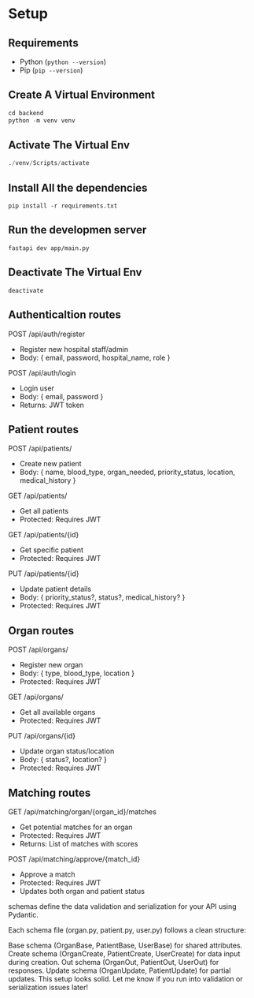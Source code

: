 # Setup

## Requirements

- Python (`python --version`)   
- Pip (`pip --version`)

## Create A Virtual Environment

```py
cd backend
python -m venv venv
```

## Activate The Virtual Env

```py
./venv/Scripts/activate
```

## Install All the dependencies

```
pip install -r requirements.txt
```

## Run the developmen server

```
fastapi dev app/main.py
```

## Deactivate The Virtual Env

```
deactivate
```


## Authenticaltion routes

POST /api/auth/register

-   Register new hospital staff/admin
-   Body: { email, password, hospital_name, role }

POST /api/auth/login

-   Login user
-   Body: { email, password }
-   Returns: JWT token

## Patient routes

POST /api/patients/

-   Create new patient
-   Body: { name, blood_type, organ_needed, priority_status, location, medical_history }

GET /api/patients/

-   Get all patients
-   Protected: Requires JWT

GET /api/patients/{id}

-   Get specific patient
-   Protected: Requires JWT

PUT /api/patients/{id}

-   Update patient details
-   Body: { priority_status?, status?, medical_history? }
-   Protected: Requires JWT

## Organ routes

POST /api/organs/

-   Register new organ
-   Body: { type, blood_type, location }
-   Protected: Requires JWT

GET /api/organs/

-   Get all available organs
-   Protected: Requires JWT

PUT /api/organs/{id}

-   Update organ status/location
-   Body: { status?, location? }
-   Protected: Requires JWT

## Matching routes

GET /api/matching/organ/{organ_id}/matches

-   Get potential matches for an organ
-   Protected: Requires JWT
-   Returns: List of matches with scores

POST /api/matching/approve/{match_id}

-   Approve a match
-   Protected: Requires JWT
-   Updates both organ and patient status

schemas define the data validation and serialization for your API using Pydantic.

Each schema file (organ.py, patient.py, user.py) follows a clean structure:

Base schema (OrganBase, PatientBase, UserBase) for shared attributes.
Create schema (OrganCreate, PatientCreate, UserCreate) for data input during creation.
Out schema (OrganOut, PatientOut, UserOut) for responses.
Update schema (OrganUpdate, PatientUpdate) for partial updates.
This setup looks solid. Let me know if you run into validation or serialization issues later!
